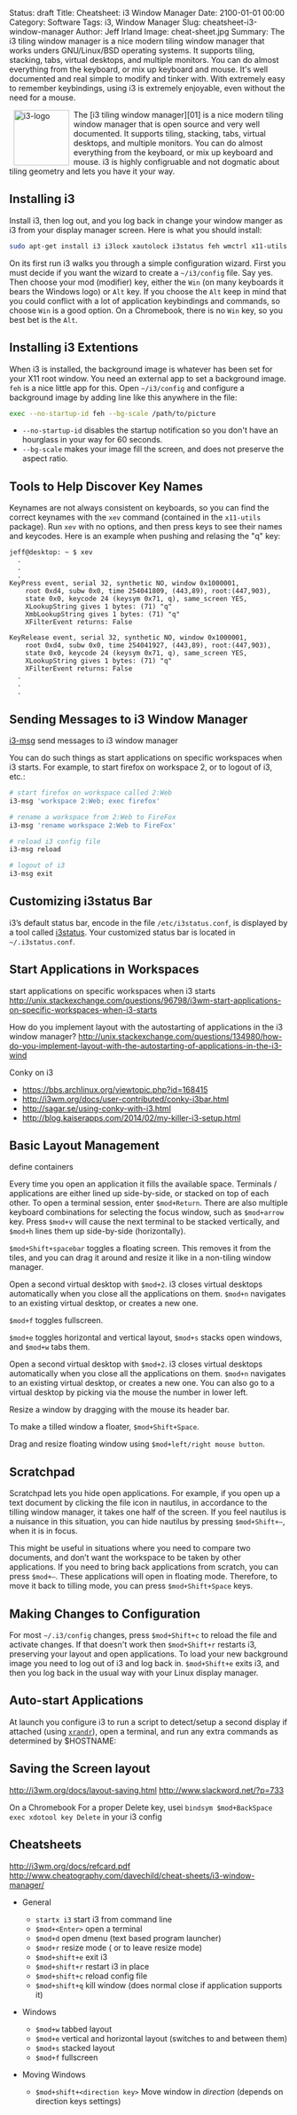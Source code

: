 Status: draft
Title: Cheatsheet: i3 Window Manager
Date: 2100-01-01 00:00
Category: Software
Tags: i3, Window Manager
Slug: cheatsheet-i3-window-manager
Author: Jeff Irland
Image: cheat-sheet.jpg
Summary: The i3 tiling window manager is a nice modern tiling window manager that works unders GNU/Linux/BSD operating systems. It supports tiling, stacking, tabs, virtual desktops, and multiple monitors. You can do almost everything from the keyboard, or mix up keyboard and mouse.  It's well documented and real simple to modify and tinker with. With extremely easy to remember keybindings, using i3 is extremely enjoyable, even without the need for a mouse.

<a href="https://i3wm.org/">
    <img class="img-rounded" style="margin: 0px 8px; float: left" title="i3 is a tiling window manager designed for X11  and runs on all version of Linux. It supports tiling, stacking, and tabbing layouts, which it handles dynamically. Configuration is achieved via plain text file and extending i3 is possible using its Unix domain socket and JSON based IPC interface from many programming languages." alt="i3-logo" src="{filename}/images/i3_window_manager_logo.png" width="100" height="100" />
</a>
 The [i3 tiling window manager][01] is a nice modern tiling window manager
 that is open source and very well documented.
 It supports tiling, stacking, tabs, virtual desktops, and multiple monitors.
 You can do almost everything from the keyboard, or mix up keyboard and mouse.
 i3 is highly configruable and not dogmatic about tiling geometry and lets you have it your way.

 ## Installing i3
Install i3, then log out,
and you log back in change your window manger as i3 from your display manager screen.
Here is what you should install:

```bash
sudo apt-get install i3 i3lock xautolock i3status feh wmctrl x11-utils
```

On its first run i3 walks you through a simple configuration wizard.
First you must decide if you want the wizard to create a `~/i3/config` file.
Say yes.
Then choose your mod (modifier) key, either the `Win`
(on many keyboards it bears the Windows logo) or `Alt` key.
If you choose the `Alt` keep in mind that you could conflict
with a lot of application keybindings and commands, so choose `Win` is a good option.
On a Chromebook, there is no `Win` key, so you best bet is the `Alt`.

## Installing i3 Extentions
When i3 is installed,
the background image is whatever has been set for your X11 root window.
You need an external app to set a background image.
`feh` is a nice little app for this.
Open `~/i3/config` and configure a background image
by adding line like this anywhere in the file:

```bash
exec --no-startup-id feh --bg-scale /path/to/picture
```

* `--no-startup-id` disables the startup notification so you don't have an hourglass in your way for 60 seconds.
* `--bg-scale` makes your image fill the screen, and does not preserve the aspect ratio.

## Tools to Help Discover Key Names
Keynames are not always consistent on keyboards,
so you can find the correct keynames with the `xev` command
(contained in the `x11-utils` package).
Run `xev` with no options, and then press keys to see their names and keycodes.
Here is an example when pushing and relasing the "q" key:

```
jeff@desktop: ~ $ xev
  .
  .
  .
KeyPress event, serial 32, synthetic NO, window 0x1000001,
    root 0xd4, subw 0x0, time 254041809, (443,89), root:(447,903),
    state 0x0, keycode 24 (keysym 0x71, q), same_screen YES,
    XLookupString gives 1 bytes: (71) "q"
    XmbLookupString gives 1 bytes: (71) "q"
    XFilterEvent returns: False

KeyRelease event, serial 32, synthetic NO, window 0x1000001,
    root 0xd4, subw 0x0, time 254041927, (443,89), root:(447,903),
    state 0x0, keycode 24 (keysym 0x71, q), same_screen YES,
    XLookupString gives 1 bytes: (71) "q"
    XFilterEvent returns: False
  .
  .
  .
```

## Sending Messages to i3 Window Manager
[i3-msg][02] send messages to i3 window manager

You can do such things as start applications on specific workspaces when i3 starts.
For example, to start firefox on workspace 2,
or to logout of i3, etc.:

```bash
# start firefox on workspace called 2:Web
i3-msg 'workspace 2:Web; exec firefox'

# rename a workspace from 2:Web to FireFox
i3-msg 'rename workspace 2:Web to FireFox'

# reload i3 config file
i3-msg reload

# logout of i3
i3-msg exit
```

## Customizing i3status Bar
i3’s default status bar, encode in the file `/etc/i3status.conf`,
is displayed by a tool called [i3status][03].
Your customized status bar is located in `~/.i3status.conf`.

## Start Applications in Workspaces
start applications on specific workspaces when i3 starts
http://unix.stackexchange.com/questions/96798/i3wm-start-applications-on-specific-workspaces-when-i3-starts

How do you implement layout with the autostarting of applications in the i3 window manager?
http://unix.stackexchange.com/questions/134980/how-do-you-implement-layout-with-the-autostarting-of-applications-in-the-i3-wind

Conky on i3
* https://bbs.archlinux.org/viewtopic.php?id=168415
* http://i3wm.org/docs/user-contributed/conky-i3bar.html
* http://sagar.se/using-conky-with-i3.html
* http://blog.kaiserapps.com/2014/02/my-killer-i3-setup.html

## Basic Layout Management
define containers

Every time you open an application it fills the available space.
Terminals / applications are either lined up side-by-side, or stacked on top of each other.
To open a terminal session, enter `$mod+Return`.
There are also multiple keyboard combinations for selecting the focus window,
such as `$mod+arrow` key.
Press `$mod+v` will cause the next terminal to be stacked vertically,
and `$mod+h` lines them up side-by-side (horizontally).

`$mod+Shift+spacebar` toggles a floating screen.
This removes it from the tiles,
and you can drag it around and resize it like in a non-tiling window manager.

Open a second virtual desktop with `$mod+2`.
i3 closes virtual desktops automatically when you close all the applications on them.
`$mod+n` navigates to an existing virtual desktop, or creates a new one.

`$mod+f` toggles fullscreen.

`$mod+e` toggles horizontal and vertical layout,
`$mod+s` stacks open windows,
and `$mod+w` tabs them.

Open a second virtual desktop with `$mod+2`.
i3 closes virtual desktops automatically when you close all the applications on them.
`$mod+n` navigates to an existing virtual desktop, or creates a new one.
You can also go to a virtual desktop by picking via the mouse the number in lower left.

Resize a window by dragging with the mouse its header bar.

To make a tilled window a floater, `$mod+Shift+Space`.

Drag and resize floating window using `$mod+left/right mouse button`.

## Scratchpad
Scratchpad lets you hide open applications.
For example, if you open up a text document by clicking the file icon in nautilus,
in accordance to the tilling window manager,
it takes one half of the screen.
If you feel nautilus is a nuisance in this situation,
you can hide nautilus by pressing `$mod+Shift+–`, when it is in focus.

This might be useful in situations where you need to compare two documents,
and don’t want the workspace to be taken by other applications.
If you need to bring back applications from scratch, you can press `$mod+–`.
These applications will open in floating mode.
Therefore, to move it back to tilling mode, you can press `$mod+Shift+Space` keys.

## Making Changes to Configuration
For most `~/.i3/config` changes, press `$mod+Shift+c` to reload the file and activate changes.
If that doesn't work then `$mod+Shift+r` restarts i3,
preserving your layout and open applications.
To load your new background image you need to log out of i3 and log back in.
`$mod+Shift+e` exits i3, and then you log back in the usual way with your Linux display manager.

## Auto-start Applications
At launch you configure i3 to run a script to detect/setup
a second display if attached (using [`xrandr`][04]), open a terminal,
and run any extra commands as determined by $HOSTNAME:

## Saving the Screen layout
http://i3wm.org/docs/layout-saving.html
http://www.slackword.net/?p=733

On a Chromebook
For a proper Delete key, usei `bindsym $mod+BackSpace exec xdotool key Delete` in your i3 config

## Cheatsheets
http://i3wm.org/docs/refcard.pdf
http://www.cheatography.com/davechild/cheat-sheets/i3-window-manager/

* General
    * `startx i3` start i3 from command line
    * `$mod+<Enter>` open a terminal
    * `$mod+d` open dmenu (text based program launcher)
    * `$mod+r` resize mode (<Esc> or <Enter> to leave resize mode)
    * `$mod+shift+e` exit i3
    * `$mod+shift+r` restart i3 in place
    * `$mod+shift+c` reload config file
    * `$mod+shift+q` kill window (does normal close if application supports it)

* Windows
    * `$mod+w` tabbed layout
    * `$mod+e` vertical and horizontal layout (switches to and between them)
    * `$mod+s` stacked layout
    * `$mod+f` fullscreen

* Moving Windows
    * `$mod+shift+<direction key>` Move window in _direction_ (depends on direction keys settings)



[01]:http://i3wm.org/
[02]:http://build.i3wm.org/docs/i3-msg.html
[03]:http://i3wm.org/i3status/manpage.html
[04]:http://pkg-xorg.alioth.debian.org/howto/use-xrandr.html
[05]:
[06]:
[07]:
[08]:
[09]:
[10]:

